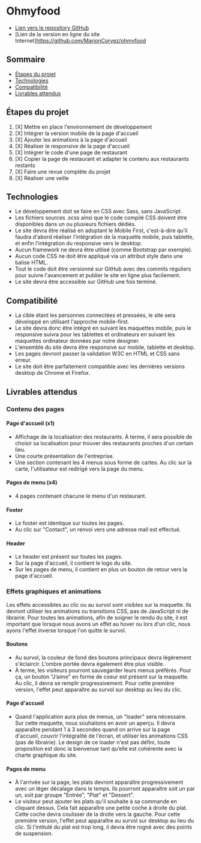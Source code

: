 # Ohmyfood


- [Lien vers le repository GitHub](https://marioncorvez.github.io/ohmyfood/)
- [Lien de la version en ligne du site Internet]https://github.com/MarionCorvez/ohmyfood


## Sommaire

- [Étapes du projet](#étapes-du-projet)
- [Technologies](#technologies)
- [Compatibilité](#compatibilité)
- [Livrables attendus](#livrables-attendus)


## Étapes du projet

1. [X] Mettre en place l'environnement de développement
2. [X] Intégrer la version mobile de la page d'accueil
3. [X] Ajouter les animations à la page d'accueil
4. [X] Réaliser le responsive de la page d'accueil
5. [X] Intégrer le code d'une page de restaurant
6. [X] Copier la page de restaurant et adapter le contenu aux restaurants restants
7. [X] Faire une revue complète du projet
8. [X] Réaliser une veille


## Technologies

- Le développement doit se faire en CSS avec Sass, sans JavaScript.
- Les fichiers sources .scss ainsi que le code compilé CSS doivent être disponibles
dans un ou plusieurs fichiers dédiés.
- Le site devra être réalisé en adoptant le Mobile First, c'est-à-dire qu'il faudra d'abord réaliser l'intégration de la maquette mobile, puis tablette, et enfin l'intégration du responsive vers le desktop.
- Aucun framework ne devra être utilisé (comme Bootstrap par exemple).
- Aucun code CSS ne doit être appliqué via un attribut style dans une balise HTML.
- Tout le code doit être versionné sur GitHub avec des commits réguliers pour suivre l'avancement et publier le site en ligne plus facilement.
- Le site devra être accessible sur GitHub une fois terminé.


## Compatibilité

- La cible étant les personnes connectées et pressées, le site sera développé en utilisant l'approche mobile-first.
- Le site devra donc être intégré en suivant les maquettes mobile, puis le responsive suivra pour les tablettes et ordinateurs en suivant les maquettes ordinateur données par notre designer.
- L'ensemble du site devra être responsive sur mobile, tablette et desktop.
- Les pages devront passer la validation W3C en HTML et CSS sans erreur.
- Le site doit être parfaitement compatible avec les dernières versions desktop de Chrome et Firefox.


## Livrables attendus

### Contenu des pages

#### Page d'accueil (x1)
- Affichage de la localisation des restaurants. À terme, il sera possible de choisir sa
localisation pour trouver des restaurants proches d'un certain lieu.
- Une courte présentation de l'entreprise.
- Une section contenant les 4 menus sous forme de cartes. Au clic sur la carte,
l'utilisateur est redirigé vers la page du menu.

#### Pages de menu (x4)
- 4 pages contenant chacune le menu d'un restaurant.

#### Footer
- Le footer est identique sur toutes les pages.
- Au clic sur "Contact", un renvoi vers une adresse mail est effectué.

#### Header
- Le header est présent sur toutes les pages.
- Sur la page d'accueil, il contient le logo du site.
- Sur les pages de menu, il contient en plus un bouton de retour vers la page d'accueil.


### Effets graphiques et animations

Les effets accessibles au clic ou au survol sont visibles sur la maquette. Ils devront utiliser les animations ou transitions CSS, pas de JavaScript ni de librairie. Pour toutes les animations, afin de soigner le rendu du site, il est important que lorsque nous avons un effet au hover ou lors d'un clic, nous ayons l'effet inverse lorsque l'on quitte le survol.

#### Boutons
- Au survol, la couleur de fond des boutons principaux devra légèrement s'éclaircir.
L'ombre portée devra également être plus visible.
- À terme, les visiteurs pourront sauvegarder leurs menus préférés. Pour ça, un
bouton "J’aime" en forme de coeur est présent sur la maquette. Au clic, il devra se
remplir progressivement. Pour cette première version, l'effet peut apparaître au
survol sur desktop au lieu du clic.

#### Page d'accueil
- Quand l'application aura plus de menus, un "loader" sera nécessaire. Sur cette
maquette, nous souhaitons en avoir un aperçu. Il devra apparaître pendant 1 à 3
secondes quand on arrive sur la page d'accueil, couvrir l'intégralité de l'écran, et
utiliser les animations CSS (pas de librairie). Le design de ce loader n'est pas défini, toute proposition est donc la bienvenue tant qu’elle est cohérente avec la charte graphique du site.

#### Pages de menu
- À l'arrivée sur la page, les plats devront apparaître progressivement avec un léger
décalage dans le temps. Ils pourront apparaître soit un par un, soit par groupe
"Entrée", "Plat" et "Dessert".
- Le visiteur peut ajouter les plats qu'il souhaite à sa commande en cliquant dessus.
Cela fait apparaître une petite coche à droite du plat. Cette coche devra coulisser de
la droite vers la gauche. Pour cette première version, l'effet peut apparaître au survol sur desktop au lieu du clic. Si l'intitulé du plat est trop long, il devra être rogné avec des points de suspension.